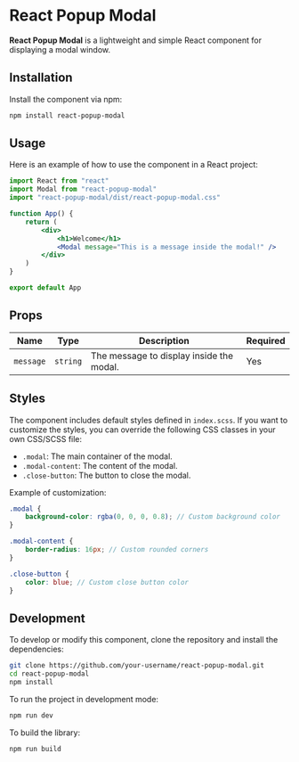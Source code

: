 # React Popup Modal

**React Popup Modal** is a lightweight and simple React component for displaying a modal window.

## Installation

Install the component via npm:

```bash
npm install react-popup-modal
```

## Usage

Here is an example of how to use the component in a React project:

```jsx
import React from "react"
import Modal from "react-popup-modal"
import "react-popup-modal/dist/react-popup-modal.css"

function App() {
	return (
		<div>
			<h1>Welcome</h1>
			<Modal message="This is a message inside the modal!" />
		</div>
	)
}

export default App
```

## Props

| Name      | Type     | Description                              | Required |
| --------- | -------- | ---------------------------------------- | -------- |
| `message` | `string` | The message to display inside the modal. | Yes      |

## Styles

The component includes default styles defined in `index.scss`. If you want to customize the styles, you can override the following CSS classes in your own CSS/SCSS file:

-   `.modal`: The main container of the modal.
-   `.modal-content`: The content of the modal.
-   `.close-button`: The button to close the modal.

Example of customization:

```scss
.modal {
	background-color: rgba(0, 0, 0, 0.8); // Custom background color
}

.modal-content {
	border-radius: 16px; // Custom rounded corners
}

.close-button {
	color: blue; // Custom close button color
}
```

## Development

To develop or modify this component, clone the repository and install the dependencies:

```bash
git clone https://github.com/your-username/react-popup-modal.git
cd react-popup-modal
npm install
```

To run the project in development mode:

```bash
npm run dev
```

To build the library:

```bash
npm run build
```
